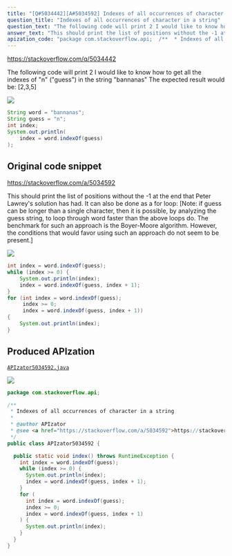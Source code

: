 ```yaml
---
title: "[Q#5034442][A#5034592] Indexes of all occurrences of character in a string"
question_title: "Indexes of all occurrences of character in a string"
question_text: "The following code will print 2 I would like to know how to get all the indexes of \"n\" (\"guess\") in the string \"bannanas\" The expected result would be: [2,3,5]"
answer_text: "This should print the list of positions without the -1 at the end that Peter Lawrey's solution has had. It can also be done as a for loop: [Note: if guess can be longer than a single character, then it is possible, by analyzing the guess string, to loop through word faster than the above loops do. The benchmark for such an approach is the Boyer-Moore algorithm. However, the conditions that would favor using such an approach do not seem to be present.]"
apization_code: "package com.stackoverflow.api;  /**  * Indexes of all occurrences of character in a string  *  * @author APIzator  * @see <a href=\"https://stackoverflow.com/a/5034592\">https://stackoverflow.com/a/5034592</a>  */ public class APIzator5034592 {    public static void index() throws RuntimeException {     int index = word.indexOf(guess);     while (index >= 0) {       System.out.println(index);       index = word.indexOf(guess, index + 1);     }     for (       int index = word.indexOf(guess);       index >= 0;       index = word.indexOf(guess, index + 1)     ) {       System.out.println(index);     }   } }"
---
```


https://stackoverflow.com/q/5034442

The following code will print 2
I would like to know how to get all the indexes of &quot;n&quot; (&quot;guess&quot;) in the string &quot;bannanas&quot;
The expected result would be: [2,3,5]


<div class="code-logo"><img src="/stackoverflow.png" /></div>

```java
String word = "bannanas";
String guess = "n";
int index;
System.out.println( 
    index = word.indexOf(guess)
);
```


## Original code snippet

https://stackoverflow.com/a/5034592

This should print the list of positions without the -1 at the end that Peter Lawrey&#x27;s solution has had.
It can also be done as a for loop:
[Note: if guess can be longer than a single character, then it is possible, by analyzing the guess string, to loop through word faster than the above loops do. The benchmark for such an approach is the Boyer-Moore algorithm. However, the conditions that would favor using such an approach do not seem to be present.]

<div class="code-logo"><img src="/stackoverflow.png" /></div>

```java
int index = word.indexOf(guess);
while (index >= 0) {
    System.out.println(index);
    index = word.indexOf(guess, index + 1);
}
for (int index = word.indexOf(guess);
     index >= 0;
     index = word.indexOf(guess, index + 1))
{
    System.out.println(index);
}
```

## Produced APIzation

[`APIzator5034592.java`](https://github.com/pasqualesalza/apization-temp-data/raw/master/search/APIzator5034592.java)

<div class="code-logo"><img src="/apizator.png" /></div>

```java
package com.stackoverflow.api;

/**
 * Indexes of all occurrences of character in a string
 *
 * @author APIzator
 * @see <a href="https://stackoverflow.com/a/5034592">https://stackoverflow.com/a/5034592</a>
 */
public class APIzator5034592 {

  public static void index() throws RuntimeException {
    int index = word.indexOf(guess);
    while (index >= 0) {
      System.out.println(index);
      index = word.indexOf(guess, index + 1);
    }
    for (
      int index = word.indexOf(guess);
      index >= 0;
      index = word.indexOf(guess, index + 1)
    ) {
      System.out.println(index);
    }
  }
}

```